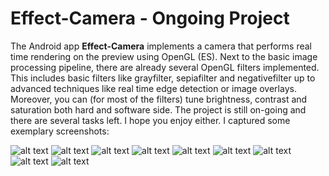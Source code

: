 # Effect-Camera - Ongoing Project

The Android app **Effect-Camera** implements a camera that performs real time rendering on the preview using OpenGL (ES).
Next to the basic image processing pipeline, there are already several OpenGL filters implemented.
This includes basic filters like grayfilter, sepiafilter and negativefilter up to advanced techniques like real time edge detection or image overlays.
Moreover, you can (for most of the filters) tune brightness, contrast and saturation both hard and software side.
The project is still on-going and there are several tasks left. I hope you enjoy either.
I captured some exemplary screenshots:

![alt text](https://github.com/NumericalMax/Effect-Camera/blob/master/images/img2.png)
![alt text](https://github.com/NumericalMax/Effect-Camera/blob/master/images/img3.png)
![alt text](https://github.com/NumericalMax/Effect-Camera/blob/master/images/img4.png)
![alt text](https://github.com/NumericalMax/Effect-Camera/blob/master/images/img5.png)
![alt text](https://github.com/NumericalMax/Effect-Camera/blob/master/images/img6.png)
![alt text](https://github.com/NumericalMax/Effect-Camera/blob/master/images/img7.png)
![alt text](https://github.com/NumericalMax/Effect-Camera/blob/master/images/img9.png)
![alt text](https://github.com/NumericalMax/Effect-Camera/blob/master/images/img10.png)
![alt text](https://github.com/NumericalMax/Effect-Camera/blob/master/images/img12.png)
